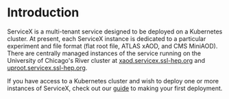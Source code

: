 # Introduction

ServiceX is a multi-tenant service designed to be deployed on a Kubernetes
cluster. At present, each ServiceX instance is dedicated to a particular
experiment and file format (flat root file, ATLAS xAOD, and CMS MiniAOD). There
are centrally managed instances of the service running on 
the University of Chicago's River cluster at 
[xaod.servicex.ssl-hep.org](https://xaod.servicex.ssl-hep.org) and 
[uproot.servicex.ssl-hep.org](https://uproot.servicex.ssl-hep.org). 

If you have access to a Kubernetes cluster and wish to deploy one or more 
instances of ServiceX, check out our [guide](basic.md) to making your first deployment.
